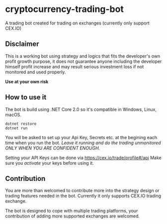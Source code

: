 # cryptocurrency-trading-bot
A trading bot created for trading on exchanges (currently only support CEX.IO)


## Disclaimer
This is a working bot using strategy and logics that fits the developer's own profit growth purpose, it does not guarantee anyone including the developer himself profit increase and may result serious investment loss if not monitored and used properly.

**Use at your own risk**

## How to use it

The bot is build using .NET Core 2.0 so it's compatible in Windows, Linux, macOS. 
```
dotnet restore
dotnet run
```
You will be asked to set up your Api Key, Secrets etc. at the begining each time when you run the bot. *Leave it running and do the trading unmonitored ONLY WHEN YOU ARE CONFIDENT ENOUGH*. 

Setting your API Keys can be done via https://cex.io/trade/profile#/api Make sure you *activate* your keys before using it.


## Contribution
You are more than welcomed to contribute more into the strategy design or trading features needed in the bot. Currently it only supports CEX.IO trading exchange. 

The bot is designed to cope with multiple trading platforms, your contribution of adding more supported exchanges are welcomed.
